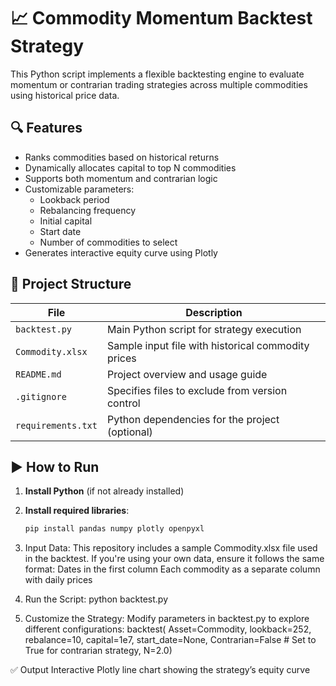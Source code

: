 # 📈 Commodity Momentum Backtest Strategy

This Python script implements a flexible backtesting engine to evaluate momentum or contrarian trading strategies across multiple commodities using historical price data.

## 🔍 Features

- Ranks commodities based on historical returns
- Dynamically allocates capital to top N commodities
- Supports both momentum and contrarian logic
- Customizable parameters:
  - Lookback period
  - Rebalancing frequency
  - Initial capital
  - Start date
  - Number of commodities to select
- Generates interactive equity curve using Plotly

## 📁 Project Structure

| File | Description |
|------|-------------|
| `backtest.py`     | Main Python script for strategy execution |
| `Commodity.xlsx`  | Sample input file with historical commodity prices |
| `README.md`       | Project overview and usage guide |
| `.gitignore`      | Specifies files to exclude from version control |
| `requirements.txt`| Python dependencies for the project (optional) |

## ▶️ How to Run

1. **Install Python** (if not already installed)

2. **Install required libraries**:
   ```bash
   pip install pandas numpy plotly openpyxl
3. Input Data:
   This repository includes a sample Commodity.xlsx file used in the backtest.
   If you're using your own data, ensure it follows the same format:
   Dates in the first column
   Each commodity as a separate column with daily prices
4. Run the Script:
   python backtest.py

5. Customize the Strategy:
   Modify parameters in backtest.py to explore different configurations:
   backtest(
      Asset=Commodity,
      lookback=252,
      rebalance=10,
      capital=1e7,
      start_date=None,
      Contrarian=False  # Set to True for contrarian strategy,
      N=2.0)
   
✅ Output
Interactive Plotly line chart showing the strategy’s equity curve





